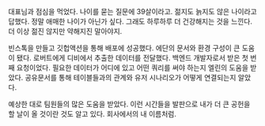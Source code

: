 대표님과 점심을 먹었다. 나이를 묻는 질문에 39살이라고. 젊지도 늙지도 않은 나이라고 답했다. 정말 애매한 나이가 아닌가 싶다. 그래도 하루하루 더 건강해지는 것을 느낀다. 더 이상 젊진 않지만 약해지진 말아야지.

빈스톡을 만들고 깃헙액션을 통해 배포에 성공했다. 에단의 문서와 환경 구성이 큰 도움이 됐다.
로버트에게 디비에서 추출한 데이터를 전달했다. 백엔드 개발자로서 받은 첫 번째 요청이었다. 필요한 데이터가 어디에 있고 어떤 쿼리를 써야 하는지 엘린의 도움을 받았다.
공유문서를 통해 테이블들과의 관계와 유저 시나리오가 어떻게 연결되는지 알았다.

예상한 대로 팀원들의 많은 도움을 받았다. 이런 시간들을 발판으로 내가 더 큰 공헌을 할 날이 올 것이란 것도 알고 있다. 회사에서의 내 이름처럼.
